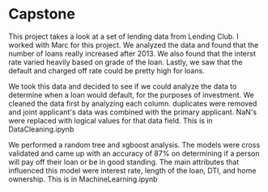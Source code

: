 # Capstone

This project takes a look at a set of lending data from Lending Club. I worked with Marc for this project. We analyzed the data and found that the number of loans really increased after 2013. We also found that the interst rate varied heavily based on grade of the loan. Lastly, we saw that the default and charged off rate could be pretty high for loans.

We took this data and decided to see if we could analyze the data to determine when a loan would default, for the purposes of investment. We cleaned the data first by analyzing each column. duplicates were removed and joint applicant's data was combined with the primary applicant. NaN's were replaced with logical values for that data field. This is in DataCleaning.ipynb

We performed a random tree and xgboost analysis. The models were cross validated and came up with an accuracy of 87% on determining if a person will pay off their loan or be in good standing. The main attributes that influenced this model were interest rate, length of the loan, DTI, and home ownership. This is in MachineLearning.ipynb
